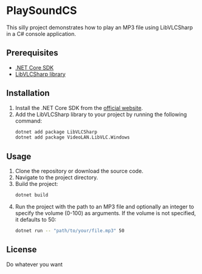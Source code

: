 # PlaySoundCS

This silly project demonstrates how to play an MP3 file using LibVLCSharp in a C# console application.


## Prerequisites

- [.NET Core SDK](https://dotnet.microsoft.com/en-us/download)
- [LibVLCSharp library](https://github.com/videolan/libvlcsharp?tab=readme-ov-file#installation) 


## Installation

1. Install the .NET Core SDK from the [official website](https://dotnet.microsoft.com/download).
2. Add the LibVLCSharp library to your project by running the following command:
    ```sh
    dotnet add package LibVLCSharp
    dotnet add package VideoLAN.LibVLC.Windows
    ```


## Usage

1. Clone the repository or download the source code.
2. Navigate to the project directory.
3. Build the project:
    ```sh
    dotnet build
    ```
4. Run the project with the path to an MP3 file and optionally an integer to specify the volume (0-100) as arguments. If the volume is not specified, it defaults to 50:
    ```sh
    dotnet run -- "path/to/your/file.mp3" 50
    ```


## License

Do whatever you want